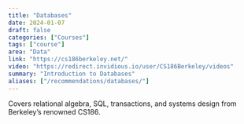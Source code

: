 ```yaml
---
title: "Databases"
date: 2024-01-07
draft: false
categories: ["Courses"]
tags: ["course"]
area: "Data"
link: "https://cs186berkeley.net/"
video: "https://redirect.invidious.io/user/CS186Berkeley/videos"
summary: "Introduction to Databases"
aliases: ["/recommendations/databases/"]
---
```


Covers relational algebra, SQL, transactions, and systems design from Berkeley’s renowned CS186.
